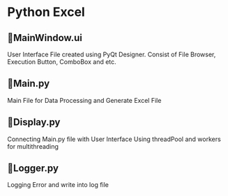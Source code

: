 # Python Excel

## 📢MainWindow.ui
User Interface File created using PyQt Designer.
Consist of File Browser, Execution Button, ComboBox and etc.

## 📢Main.py
Main File for Data Processing and Generate Excel File

## 📢Display.py
Connecting Main.py file with User Interface
Using threadPool and workers for multithreading

## 📢Logger.py
Logging Error and write into log file
